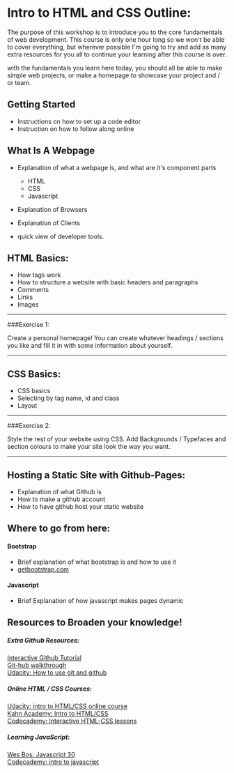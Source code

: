 # Intro to HTML and CSS Outline:


The purpose of this workshop is to introduce you to the core fundamentals of web development. This course is only one hour long so we won't be able to cover everything, but wherever possible I'm going to try and add as many extra resources for you all to continue your learning after this course is over. 

with the fundamentals you learn here today, you should all be able to make simple web projects, or make a homepage to showcase your project and / or team. 


## Getting Started 

* Instructions on how to set up a code editor
* Instruction on how to follow along online


## What Is A Webpage

* Explanation of what a webpage is, and what are it's component parts 
	
	* HTML
	* CSS 
	* Javascript
	
* Explanation of Browsers
* Explanation of Clients

* quick view of developer tools. 


## HTML Basics:

* How tags work
* How to structure a website with basic headers and paragraphs
* Comments
* Links
* Images


___
###Exercise 1:

Create a personal homepage! You can create whatever headings / sections you like and fill it in with some information about yourself. 
___





## CSS Basics:

* CSS basics
* Selecting by tag name, id and class
* Layout

___

###Exercise 2:

Style the rest of your website using CSS. Add Backgrounds / Typefaces and section colours to make your site look the way you want.  
___



## Hosting a Static Site with Github-Pages:

* Explanation of what Github is
* How to make a github account
* How to have github host your static website 




## Where to go from here:

#### Bootstrap

* Brief explanation of what bootstrap is and how to use it
* [getbootstrap.com](https://getbootstrap.com/) <br>



#### Javascript

* Brief Explanation of how javascript makes pages dynamic 



## Resources to Broaden your knowledge! 

 
##### Extra Github Resources:

[Interactive Github Tutorial](https://try.github.io/levels/1/challenges/1) <br>
[Git-hub walkthrough](https://guides.github.com/activities/hello-world/) <br>
[Udacity: How to use git and github](https://www.udacity.com/course/how-to-use-git-and-github--ud775)


##### Online HTML / CSS Courses:

[Udacity: intro to HTML/CSS online course](https://in.udacity.com/course/intro-to-html-and-css--ud304) <br>
[Kahn Academy: Intro to HTML/CSS](https://www.khanacademy.org/computing/computer-programming/html-css/intro-to-html/v/making-webpages-intro) <br>
[Codecademy: Interactive HTML-CSS lessons](https://www.codecademy.com/catalog/language/html-css)

##### Learning JavaScript:
[Wes Bos: Javascript 30](https://javascript30.com/) <br>
[Codecademy: intro to javascript](https://www.codecademy.com/learn/introduction-to-javascript)
